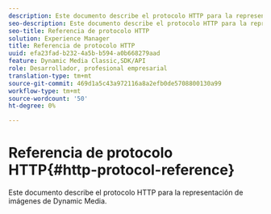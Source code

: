 ```yaml
---
description: Este documento describe el protocolo HTTP para la representación de imágenes de Dynamic Media.
seo-description: Este documento describe el protocolo HTTP para la representación de imágenes de Dynamic Media.
seo-title: Referencia de protocolo HTTP
solution: Experience Manager
title: Referencia de protocolo HTTP
uuid: efa23fad-b232-4a5b-b594-a0b668279aad
feature: Dynamic Media Classic,SDK/API
role: Desarrollador, profesional empresarial
translation-type: tm+mt
source-git-commit: 469d1a5c43a972116a8a2efb0de5708800130a99
workflow-type: tm+mt
source-wordcount: '50'
ht-degree: 0%

---
```



# Referencia de protocolo HTTP{#http-protocol-reference}

Este documento describe el protocolo HTTP para la representación de imágenes de Dynamic Media.

